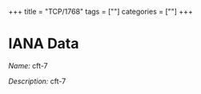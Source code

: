 +++
title = "TCP/1768"
tags = [""]
categories = [""]
+++

# IANA Data

_Name:_ cft-7

_Description:_ cft-7

